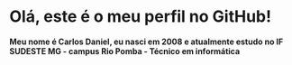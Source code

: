 
<html>
    <h1>Olá, este é o meu perfil no GitHub!</h1>
    <p><b> Meu nome é Carlos Daniel, eu nasci em 2008 e atualmente estudo no IF SUDESTE MG - campus Rio Pomba - Técnico em informática </p>
   












    
</html>
